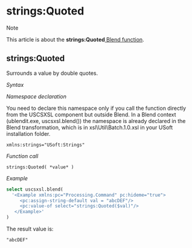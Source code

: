 # strings:Quoted



> [!NOTE]
> This article is about the **strings:Quoted**[ Blend function](/docs/Repositories/Blend%20functions).

## **strings:Quoted**

Surrounds a value by double quotes.

*Syntax*

*Namespace declaration*

You need to declare this namespace only if you call the function directly from the USCSXSL component but outside Blend. In a Blend context (ublendit.exe, uscsxsl.blend()) the namespace is already declared in the Blend transformation, which is in xsl\\Util\\Batch.1.0.xsl in your USoft installation folder.

```
xmlns:strings="USoft:Strings"
```

*Function call*

```
strings:Quoted( *value* )
```

*Example*

```sql
select uscsxsl.blend(
  '<Example xmlns:pc="Processing.Command" pc:hideme="true">
     <pc:assign-string-default val = "abcDEF"/>
     <pc:value-of select="strings:Quoted($val)"/>
   </Example>'
)
```

The result value is:

```
"abcDEF"
```

 